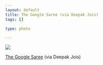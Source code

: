 ```yaml
--- 
layout: default
title: The Google Saree (via Deepak Jois)
tags: []

type: photo

---
```

<img src="http://27.media.tumblr.com/flw03FWAIaeuwtjnmpzTc5rs_400.jpg" />

<a href="http://indiauncut.com/iublog/article/the-google-saree/">The Google Saree</a> (via Deepak Jois)

